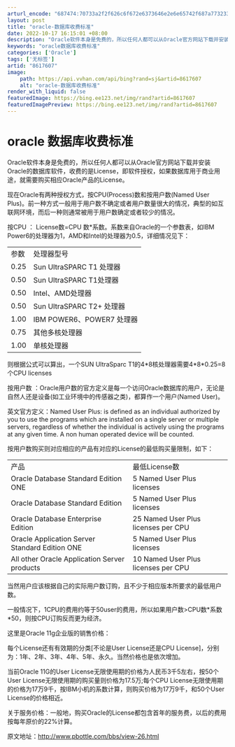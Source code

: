 ```yaml
---
arturl_encode: "687474:70733a2f2f626c6f672e6373646e2e6e65742f687a77323331:322f61727469636c652f64657461696c732f38363137363037"
layout: post
title: "oracle-数据库收费标准"
date: 2022-10-17 16:15:01 +08:00
description: "Oracle软件本身是免费的，所以任何人都可以从Oracle官方网站下载并安装Oracle的数据库软"
keywords: "oracle数据库收费标准"
categories: ['Oracle']
tags: ['无标签']
artid: "8617607"
image:
    path: https://api.vvhan.com/api/bing?rand=sj&artid=8617607
    alt: "oracle-数据库收费标准"
render_with_liquid: false
featuredImage: https://bing.ee123.net/img/rand?artid=8617607
featuredImagePreview: https://bing.ee123.net/img/rand?artid=8617607
---
```


# oracle 数据库收费标准

Oracle软件本身是免费的，所以任何人都可以从Oracle官方网站下载并安装Oracle的数据库软件，收费的是License，即软件授权，如果数据库用于商业用途，就需要购买相应Oracle产品的License。
  


现在Oracle有两种授权方式，按CPU(Process)数和按用户数(Named User Plus)。前一种方式一般用于用户数不确定或者用户数量很大的情况，典型的如互联网环境，而后一种则通常被用于用户数确定或者较少的情况。
  



按CPU
： License数=CPU 数\*系数。系数来自Oracle的一个参数表，如IBM Power6的处理器为1，AMD和Intel的处理器为0.5，详细情况见下：
  

|  |  |
| --- | --- |
| 参数 | 处理器型号 |
| 0.25 | Sun UltraSPARC T1 处理器 |
| 0.50 | Sun UltraSPARC T1处理器 |
| 0.50 | Intel、AMD处理器 |
| 0.50 | Sun UltraSPARC T2+ 处理器 |
| 1.00 | IBM POWER6、POWER7 处理器 |
| 0.75 | 其他多核处理器 |
| 1.00 | 单核处理器 |

则根据公式可以算出，一个SUN UltraSparc T1的4\*8核处理器需要4\*8\*0.25=8个CPU licenses
  



按用户数
：Oracle用户数的官方定义是每一个访问Oracle数据库的用户，无论是自然人还是设备(如工业环境中的传感器之类)，都算作一个用户(Named User)。
  


英文官方定义：Named User Plus: is defined as an individual authorized by you to use the programs which are installed on a single server or multiple servers, regardless of whether the individual is actively using the programs at any given time. A non human operated device will be counted.
  


按用户数购买则对应相应的产品有对应的License的最低购买量限制，如下：
  

|  |  |
| --- | --- |
| 产品 | 最低License数 |
| Oracle Database Standard Edition ONE | 5 Named User Plus licenses |
| Oracle Database Standard Edition | 5 Named User Plus licenses |
| Oracle Database Enterprise Edition | 25 Named User Plus licenses per CPU |
| Oracle Application Server Standard Edition ONE | 5 Named User Plus licenses |
| All other Oracle Application Server products | 10 Named User Plus licenses per CPU |

当然用户应该根据自己的实际用户数订购，且不少于相应版本所要求的最低用户数。
  


一般情况下，1CPU的费用约等于50user的费用，所以如果用户数>CPU数\*系数\*50，则按CPU订购反而更为经济。
  


这里是Oracle 11g企业版的销售价格：
  
  


每个License还有有效期的分类[不论是User License还是CPU License]，分别为：1年、2年、3年、4年、5年、永久。当然价格也是依次增加。
  


当前Oracle 11G的User License无限使用期的价格为人民币3千5左右，按50个User License无限使用期的购买量则价格为17.5万;每个CPU License无限使用期的价格为17万9千，按IBM小机的系数计算，则购买价格为17万9千，和50个User License的价格相近。
  

关于服务价格：一般地，购买Oracle的License都包含首年的服务费，以后的费用按每年原价的22%计算。

原文地址：http://www.pbottle.com/bbs/view-26.html
